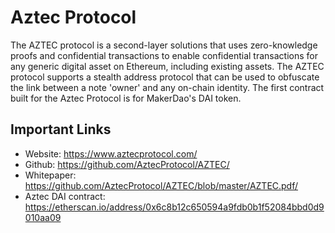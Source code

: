# Aztec Protocol

The AZTEC protocol is a second-layer solutions that uses zero-knowledge proofs and confidential transactions to enable confidential transactions for any generic digital asset on Ethereum, including existing assets. The AZTEC protocol supports a stealth address protocol that can be used to obfuscate the link between a note 'owner' and any on-chain identity.
The first contract built for the Aztec Protocol is for MakerDao's DAI token.

## Important Links
* Website: https://www.aztecprotocol.com/
* Github: https://github.com/AztecProtocol/AZTEC/ 
* Whitepaper: https://github.com/AztecProtocol/AZTEC/blob/master/AZTEC.pdf/
* Aztec DAI contract: https://etherscan.io/address/0x6c8b12c650594a9fdb0b1f52084bbd0d9010aa09
